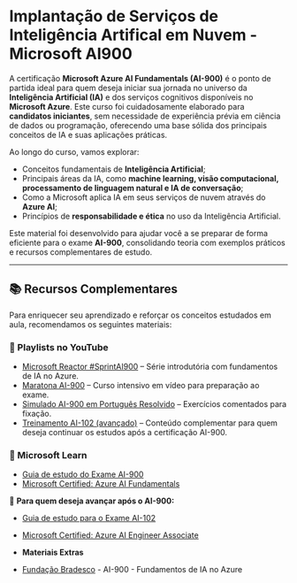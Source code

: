 
#  Implantação de Serviços de Inteligência Artifical em Nuvem - Microsoft AI900

A certificação **Microsoft Azure AI Fundamentals (AI-900)** é o ponto de partida ideal para quem deseja iniciar sua jornada no universo da **Inteligência Artificial (IA)** e dos serviços cognitivos disponíveis no **Microsoft Azure**.
Este curso foi cuidadosamente elaborado para **candidatos iniciantes**, sem necessidade de experiência prévia em ciência de dados ou programação, oferecendo uma base sólida dos principais conceitos de IA e suas aplicações práticas.

Ao longo do curso, vamos explorar:

* Conceitos fundamentais de **Inteligência Artificial**;
* Principais áreas da IA, como **machine learning, visão computacional, processamento de linguagem natural e IA de conversação**;
* Como a Microsoft aplica IA em seus serviços de nuvem através do **Azure AI**;
* Princípios de **responsabilidade e ética** no uso da Inteligência Artificial.

Este material foi desenvolvido para ajudar você a se preparar de forma eficiente para o exame **AI-900**, consolidando teoria com exemplos práticos e recursos complementares de estudo.

---

## 📚 Recursos Complementares

Para enriquecer seu aprendizado e reforçar os conceitos estudados em aula, recomendamos os seguintes materiais:

### 🎥 Playlists no YouTube

* [Microsoft Reactor #SprintAI900](https://www.youtube.com/watch?v=eFYsbsTHyHI&list=PLmsFUfdnGr3yOzzC9SkekDkjonqYoZRTw) – Série introdutória com fundamentos de IA no Azure.
* [Maratona AI-900](https://www.youtube.com/watch?v=fnoHAT0zdVw&list=PL_yq9hmeKAk_m71FQjzExkotuCuEeBNyS) – Curso intensivo em vídeo para preparação ao exame.
* [Simulado AI-900 em Português Resolvido](https://www.youtube.com/watch?v=j0wwfb0-JPc&list=PL1OXdp6hEFFe-Wy57UHKd5MTP94JCGXMs) – Exercícios comentados para fixação.
* [Treinamento AI-102 (avançado)](https://www.youtube.com/watch?v=k7BcsVpByb4&list=PL_yq9hmeKAk_Xx_LaQqZiFn0CD2TmNxhT&index=1) – Conteúdo complementar para quem deseja continuar os estudos após a certificação AI-900.

### 📖 Microsoft Learn

* [Guia de estudo do Exame AI-900](https://learn.microsoft.com/pt-br/credentials/certifications/resources/study-guides/ai-900)
* [Microsoft Certified: Azure AI Fundamentals](https://learn.microsoft.com/pt-br/credentials/certifications/azure-ai-fundamentals/?practice-assessment-type=certification)

🔎 **Para quem deseja avançar após o AI-900:**

* [Guia de estudo para o Exame AI-102](https://learn.microsoft.com/pt-br/credentials/certifications/resources/study-guides/ai-102)
* [Microsoft Certified: Azure AI Engineer Associate](https://learn.microsoft.com/pt-br/credentials/certifications/azure-ai-engineer/?practice-assessment-type=certification#two-ways-to-prepare)

* **Materiais Extras**
* [Fundação Bradesco](https://www.ev.org.br/cursos/AI900Azure) - AI-900 - Fundamentos de IA no Azure
  


